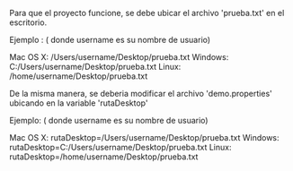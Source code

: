 Para que el proyecto funcione, se debe ubicar el archivo 'prueba.txt' en el escritorio.

Ejemplo : ( donde username es su nombre de usuario)

Mac OS X: /Users/username/Desktop/prueba.txt
Windows: C:/Users/username/Desktop/prueba.txt
Linux: /home/username/Desktop/prueba.txt

De la misma manera, se deberia modificar el archivo 'demo.properties' ubicando en la variable 'rutaDesktop'

Ejemplo: ( donde username es su nombre de usuario)

Mac OS X:
rutaDesktop=/Users/username/Desktop/prueba.txt
Windows:
rutaDesktop=C:/Users/username/Desktop/prueba.txt
Linux:
rutaDesktop=/home/username/Desktop/prueba.txt
